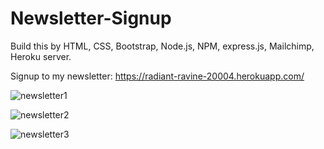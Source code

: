 # Newsletter-Signup
Build this by HTML, CSS, Bootstrap, Node.js, NPM, express.js, Mailchimp, Heroku server.

Signup to my newsletter: https://radiant-ravine-20004.herokuapp.com/


![newsletter1](https://user-images.githubusercontent.com/56511092/183569166-75fc53e9-8cbc-4bd5-be46-da24414c204b.png)

![newsletter2](https://user-images.githubusercontent.com/56511092/183569138-633667ba-88e9-49f8-b684-77468d7d1666.png)

![newsletter3](https://user-images.githubusercontent.com/56511092/183569111-b32c4c09-5773-41d4-928c-271de3defe70.png)
